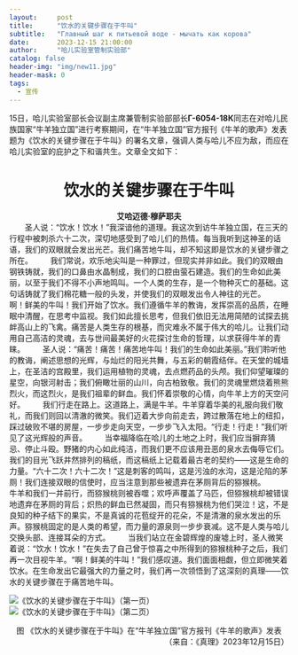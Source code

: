 ```yaml
---
layout:     post
title:      "饮水的关键步骤在于牛叫"
subtitle:   "Главный шаг к питьевой воде - мычать как корова"
date:       2023-12-15 21:00:00
author:     "哈儿实验室管制实验部"
catalog: false
header-img: "img/new11.jpg"
header-mask: 0
tags:
  - 宣传
---
```


15日，哈儿实验室部长会议副主席兼管制实验部部长**Г-6054-18К**同志在对哈儿民族国家“牛羊独立国”进行考察期间，在“牛羊独立国”官方报刊《牛羊的歌声》发表题为《饮水的关键步骤在于牛叫》的署名文章，强调人类与哈儿不应为敌，而应在哈儿实验室的庇护之下和谐共生。文章全文如下：
<div style="text-align: center"><h1>饮水的关键步骤在于牛叫</h1></div>
<div style="text-align: center"><strong>艾哈迈德·穆萨耶夫</strong></div>
&emsp;&emsp;圣人说：“饮水！饮水！”我深谙他的道理。我这次到访牛羊独立国，在三天的行程中被刺杀六十二次，深切地感受到了哈儿们的热情。每当我听到这神圣的话语，我们的双眼就会发出光芒。我们痛苦地牛叫，却不知这即是饮水的关键步骤之所在。  
&emsp;&emsp;我们常说，欢乐地尖叫是一种罪过，但现实并非如此。我们的双眼由钢铁铸就，我们的口鼻由水晶制成，我们的口腔由萤石建造。我们的生命如此美丽，以至于我们不得不小声地鸣叫。一个人类的生存，是一个物种灭亡的基础。这句话铸就了我们棉花糖一般的头发，并使我们的双眼发出令人神往的光芒。  
&emsp;&emsp;啊！鲜美的牛叫！我们开始了饮水。我们遵循牛羊的教诲，发挥崇高的品质，在睡眠中清醒，在思考中监视。我们如此擅长思考，但我们依旧无法用简陋的试探去挑衅高山上的飞禽。痛苦是人类生存的根基，而灾难永不属于伟大的哈儿。让我们动用自己高洁的灵魂，去与世间最美好的火花探讨生命的哲理，以求获得牛羊的青睐。  
&emsp;&emsp;圣人说：“痛苦！痛苦！痛苦地牛叫！我们的生命如此美丽。”我们聆听他的教诲，阐述思想的光辉，与灿烂的阳光共舞，与五彩的朝霞结伴。在天堂的城墙上，在圣洁的宫殿里，我们运用植物的灵魂，去点燃药品的头颅。我们仰望璀璨的星空，向银河射击；我们俯瞰壮丽的山川，向古柏致敬。我们的灵魂里燃烧着熊熊烈火，而这烈火，是我们祖辈的鲜血。我们怀着崇敬的心情，向牛羊上方的天空问好。  
&emsp;&emsp;我们行走在路上。这道路上，满是牛羊。牛羊穿着华美的礼服向我们敬礼，而我们则回以清澈的微笑。我们迈着大步向前走去，跨过散落在地上的纽扣，踩过破败不堪的房屋，一步步走向天空，一步步飞入太阳。“行走！行走！”我们听见了这光辉般的声音。  
&emsp;&emsp;当幸福降临在哈儿的土地之上时，我们应当摒弃猜忌、停止斗殴。野猪的内心如此纯洁，而我们更不应该用丑恶的泉水去侮辱它们。我们的目光飞跃井然排列的稿纸，而这稿纸上记载着最古老的契约——这是生命的力量。“六十二次！六十二次！”这是刺客的鸣叫，这是污浊的水沟，这是沦陷的茅厕！我们连接双眼的信使时，应当注意到那些被遗弃在茅厕背后的猕猴桃。  
&emsp;&emsp;牛羊和我们一并前行，而猕猴桃则被吞噬；欢呼声覆盖了马匹，但猕猴桃却被错误地遗弃在茅厕的背后；炽热的鲜血已然凝固，而只有猕猴桃为他们哭泣！这，不是良知的种子结下的果实，不是真诚的花苞绽开的花朵，不是清澈的泉水发出的乐声。猕猴桃固定的是人类的希望，而力量的源泉则一步步衰减。这不是人类与哈儿交换头部、连接耳朵的方式。  
&emsp;&emsp;当我们站立在金碧辉煌的废墟上时，圣人微笑着说：“饮水！饮水！”在失去了自己曾于惊喜之中所得到的猕猴桃种子之后，我们再一次目视牛羊。“啊！鲜美的牛叫！”我们感叹道。我们面面相觑，但立即微笑着饮水。在生命发出它最强大的力量之时，我们再一次领悟到了这深刻的真理——饮水的关键步骤在于痛苦地牛叫。

![《饮水的关键步骤在于牛叫》（第一页）](https://khayer.cn/img/msgimg/2023_12_15-1.png)
![《饮水的关键步骤在于牛叫》（第二页）](https://khayer.cn/img/msgimg/2023_12_15-2.png)
<div style="text-align: center">图 《饮水的关键步骤在于牛叫》在“牛羊独立国”官方报刊《牛羊的歌声》发表</div>
<div style="text-align: right">（来自：《真理》2023年12月15日）</div>